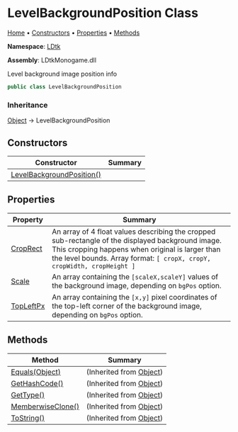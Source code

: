 # LevelBackgroundPosition Class

[Home](../../README.md) &#x2022; [Constructors](#constructors) &#x2022; [Properties](#properties) &#x2022; [Methods](#methods)

**Namespace**: [LDtk](../README.md)

**Assembly**: LDtkMonogame\.dll

  
 Level background image position info 

```csharp
public class LevelBackgroundPosition
```

### Inheritance

[Object](https://docs.microsoft.com/en-us/dotnet/api/system.object) &#x2192; LevelBackgroundPosition

## Constructors

| Constructor | Summary |
| ----------- | ------- |
| [LevelBackgroundPosition()](-ctor/README.md) | |

## Properties

| Property | Summary |
| -------- | ------- |
| [CropRect](CropRect/README.md) |  An array of 4 float values describing the cropped sub\-rectangle of the displayed background image\. This cropping happens when original is larger than the level bounds\. Array format: `[ cropX, cropY, cropWidth, cropHeight ]`  |
| [Scale](Scale/README.md) |  An array containing the `[scaleX,scaleY]` values of the  background image, depending on `bgPos` option\.  |
| [TopLeftPx](TopLeftPx/README.md) |  An array containing the `[x,y]` pixel coordinates of the top\-left corner of the  background image, depending on `bgPos` option\.  |

## Methods

| Method | Summary |
| ------ | ------- |
| [Equals(Object)](https://docs.microsoft.com/en-us/dotnet/api/system.object.equals) |  \(Inherited from [Object](https://docs.microsoft.com/en-us/dotnet/api/system.object)\) |
| [GetHashCode()](https://docs.microsoft.com/en-us/dotnet/api/system.object.gethashcode) |  \(Inherited from [Object](https://docs.microsoft.com/en-us/dotnet/api/system.object)\) |
| [GetType()](https://docs.microsoft.com/en-us/dotnet/api/system.object.gettype) |  \(Inherited from [Object](https://docs.microsoft.com/en-us/dotnet/api/system.object)\) |
| [MemberwiseClone()](https://docs.microsoft.com/en-us/dotnet/api/system.object.memberwiseclone) |  \(Inherited from [Object](https://docs.microsoft.com/en-us/dotnet/api/system.object)\) |
| [ToString()](https://docs.microsoft.com/en-us/dotnet/api/system.object.tostring) |  \(Inherited from [Object](https://docs.microsoft.com/en-us/dotnet/api/system.object)\) |

